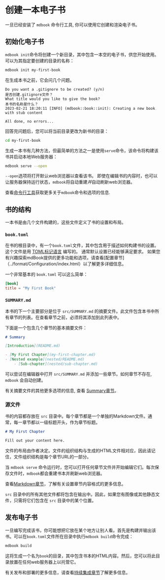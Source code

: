 # 创建一本电子书

一旦已经安装了 `mdbook` 命令行工具, 你可以使用它创建和渲染电子书。

## 初始化电子书

`mdbook init`命令将创建一个新目录，其中包含一本空的电子书，供您开始使用。
可以为其指定要创建的目录的名称：

```sh
mdbook init my-first-book
```

在生成本书之前，它会问几个问题。
```
Do you want a .gitignore to be created? (y/n)
是否创建.gitignore文件？
What title would you like to give the book?
本书的名称是什么？
2023-02-21 18:20:11 [INFO] (mdbook::book::init): Creating a new book with stub content

All done, no errors...

```
回答完问题后，您可以将当前目录更改为新书的目录：

```sh
cd my-first-book
```

生成一本书有几种方法，但最简单的方法之一是使用`serve`命令，该命令将构建该书并启动本地Web服务器：

```sh
mdbook serve --open
```

`--open`选项将打开默认web浏览器以查看该书。
即使在编辑书的内容时，也可以让服务器保持运行状态，`mdbook`将自动重建*并*自动刷新web浏览器。

查看[命令行工具](../cli/index.html)获取更多关于`mdbook`命令和选项的信息.

## 书的结构

一本书是由几个文件构建的，这些文件定义了书的设置和布局。

### `book.toml`

在书的根目录中，有一个`book.toml`文件，其中包含用于描述如何构建书的设置。
这个文件是用 [TOML标记语言](https://toml.io/) 编写的。
通常默认设置已经能够满足要求。
如果您有兴趣探索mdBook提供的更多功能和选项，请查看[配置章节]（../format/Configuration/index.html）以了解更多详细信息。

一个非常基本的 `book.toml` 可以这么简单：

```toml
[book]
title = "My First Book"
```

### `SUMMARY.md`

本书的下一个主要部分是位于 `src/SUMMARY.md` 的摘要文件。此文件包含本书中所有章节的列表。在查看章节之前，必须将其添加到此列表中。

下面是一个包含几个章节的基本摘要文件：

```md
# Summary

[Introduction](README.md)

- [My First Chapter](my-first-chapter.md)
- [Nested example](nested/README.md)
    - [Sub-chapter](nested/sub-chapter.md)
```

可以尝试在编辑器中打开 `src/SUMMARY.md` 并添加一些章节。如何章节不存在, `mdbook` 会自动创建。

有关摘要文件的其他更多选项的信息, 查看 [Summary章节](../format/summary.md)。

### 源文件

书的内容都存放在 `src` 目录中。每个章节都是一个单独的Markdown文件。通常，每一章节都以一级标题开头，作为章节标题。

```md
# My First Chapter

Fill out your content here.
```

文件的布局由作者决定。文件的组织结构与生成的HTML文件相对应，因此请记住，文件组织结构是每个章节URL的一部分。

当 `mdbook serve` 命令运行时，您可以打开任何章节文件并开始编辑它们。每次保存文件时，`mdbook`都会重建书本并刷新web浏览器。

查看[Markdown章节](../format/Markdown.md)，了解有关设置章节内容格式的更多信息。

`src` 目录中的所有其他文件都将包含在输出中。因此，如果您有图像或其他静态文件，只需将它们包含在 `src` 目录中的某个位置。

## 发布电子书

一旦编写完成该书，你可能想把它放在某个地方让别人看。首先是构建并输出该书。可以在`book.toml`文件所在目录中执行`mdbook build`命令完成：

```sh
mdbook build
```

这将生成一个名为`book`的目录，其中包含书本的HTML内容。然后，您可以将此目录放置在任何web服务器上以托管它。

有关发布和部署的更多信息，请查看[持续集成章节](../continuous-indexntegration.md)了解更多信息。